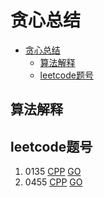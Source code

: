 # 贪心总结 #
- [贪心总结](#贪心总结)
  - [算法解释](#算法解释)
  - [leetcode题号](#leetcode题号)

## 算法解释 ##

## leetcode题号 ##
1. 0135 [CPP](../leetcode/0135.cpp) [GO](../leetcode/0135.go)
2. 0455 [CPP](../leetcode/0455.cpp) [GO](../leetcode/0455.go)